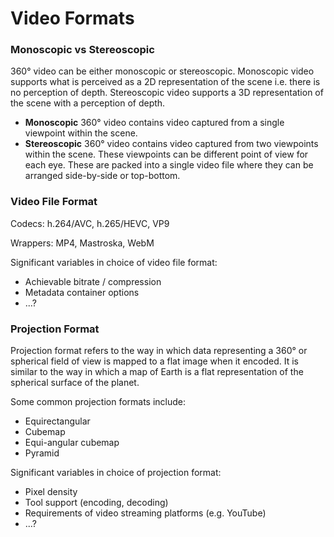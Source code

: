 # Video Formats

### Monoscopic vs Stereoscopic

360° video can be either monoscopic or stereoscopic. Monoscopic video supports what is perceived as a 2D representation of the scene i.e. there is no perception of depth. Stereoscopic video supports a 3D representation of the scene with a perception of depth.&#x20;

* **Monoscopic** 360° video contains video captured from a single viewpoint within the scene.
* **Stereoscopic** 360° video contains video captured from two viewpoints within the scene. These viewpoints can be different point of view for each eye. These are packed into a single video file where they can be arranged side-by-side or top-bottom.

### Video File Format

Codecs: h.264/AVC, h.265/HEVC, VP9

Wrappers: MP4, Mastroska, WebM

Significant variables in choice of video file format:

* Achievable bitrate / compression
* Metadata container options
* ...?

### Projection Format

Projection format refers to the way in which data representing a 360° or spherical field of view is mapped to a flat image when it encoded. It is similar to the way in which a map of Earth is a flat representation of the spherical surface of the planet.&#x20;

Some common projection formats include:

* Equirectangular
* Cubemap
* Equi-angular cubemap
* Pyramid

Significant variables in choice of projection format:

* Pixel density
* Tool support (encoding, decoding)
* Requirements of video streaming platforms (e.g. YouTube)
* ...?

